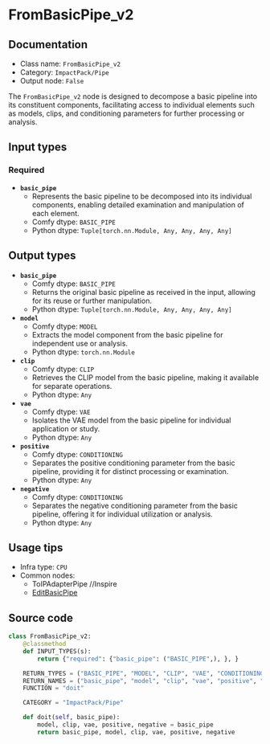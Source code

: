 # FromBasicPipe_v2
## Documentation
- Class name: `FromBasicPipe_v2`
- Category: `ImpactPack/Pipe`
- Output node: `False`

The `FromBasicPipe_v2` node is designed to decompose a basic pipeline into its constituent components, facilitating access to individual elements such as models, clips, and conditioning parameters for further processing or analysis.
## Input types
### Required
- **`basic_pipe`**
    - Represents the basic pipeline to be decomposed into its individual components, enabling detailed examination and manipulation of each element.
    - Comfy dtype: `BASIC_PIPE`
    - Python dtype: `Tuple[torch.nn.Module, Any, Any, Any, Any]`
## Output types
- **`basic_pipe`**
    - Comfy dtype: `BASIC_PIPE`
    - Returns the original basic pipeline as received in the input, allowing for its reuse or further manipulation.
    - Python dtype: `Tuple[torch.nn.Module, Any, Any, Any, Any]`
- **`model`**
    - Comfy dtype: `MODEL`
    - Extracts the model component from the basic pipeline for independent use or analysis.
    - Python dtype: `torch.nn.Module`
- **`clip`**
    - Comfy dtype: `CLIP`
    - Retrieves the CLIP model from the basic pipeline, making it available for separate operations.
    - Python dtype: `Any`
- **`vae`**
    - Comfy dtype: `VAE`
    - Isolates the VAE model from the basic pipeline for individual application or study.
    - Python dtype: `Any`
- **`positive`**
    - Comfy dtype: `CONDITIONING`
    - Separates the positive conditioning parameter from the basic pipeline, providing it for distinct processing or examination.
    - Python dtype: `Any`
- **`negative`**
    - Comfy dtype: `CONDITIONING`
    - Separates the negative conditioning parameter from the basic pipeline, offering it for individual utilization or analysis.
    - Python dtype: `Any`
## Usage tips
- Infra type: `CPU`
- Common nodes:
    - ToIPAdapterPipe //Inspire
    - [EditBasicPipe](../../ComfyUI-Impact-Pack/Nodes/EditBasicPipe.md)



## Source code
```python
class FromBasicPipe_v2:
    @classmethod
    def INPUT_TYPES(s):
        return {"required": {"basic_pipe": ("BASIC_PIPE",), }, }

    RETURN_TYPES = ("BASIC_PIPE", "MODEL", "CLIP", "VAE", "CONDITIONING", "CONDITIONING")
    RETURN_NAMES = ("basic_pipe", "model", "clip", "vae", "positive", "negative")
    FUNCTION = "doit"

    CATEGORY = "ImpactPack/Pipe"

    def doit(self, basic_pipe):
        model, clip, vae, positive, negative = basic_pipe
        return basic_pipe, model, clip, vae, positive, negative

```
